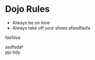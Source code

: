Dojo Rules
==========
* Always be on time
* Always take off your shoes
afasdfasfa

fasfdsa

asdfsdaf
\
pjo tidy
